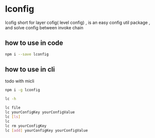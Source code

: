 # lconfig
lcofig short for layer cofig( level config) , is an easy config util package , and solve config between invoke chain



## how to use in code
```bash
npm i --save lconfig
```




## how to use in cli
todo with micli
```bash
npm i -g lconfig

lc -h

lc file
lc yourConfigKey yourConfigValue
lc [ls]
lc 
lc rm yourConfigKey
lc [add] yourConfigKey yourConfigValue

```